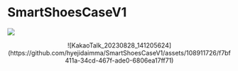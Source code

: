 # SmartShoesCaseV1
<img src="https://capsule-render.vercel.app/api?type=wave&color=auto&height=300&section=header&text=Smart%20Shoes%20Case&fontSize=90" />
<p align="center">
![KakaoTalk_20230828_141205624](https://github.com/hyejidaimma/SmartShoesCaseV1/assets/108911726/f7bf411a-34cd-467f-ade0-6806ea17ff71)
</p>
